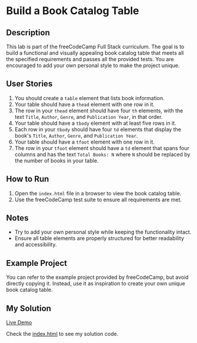 # Build a Book Catalog Table

## Description

This lab is part of the freeCodeCamp Full Stack curriculum. The goal is to build a functional and visually appealing book catalog table that meets all the specified requirements and passes all the provided tests. You are encouraged to add your own personal style to make the project unique.

## User Stories

1. You should create a `table` element that lists book information.
2. Your table should have a `thead` element with one row in it.
3. The row in your `thead` element should have four `th` elements, with the text `Title`, `Author`, `Genre`, and `Publication Year`, in that order.
4. Your table should have a `tbody` element with at least five rows in it.
5. Each row in your `tbody` should have four `td` elements that display the book's `Title`, `Author`, `Genre`, and `Publication Year`.
6. Your table should have a `tfoot` element with one row in it.
7. The row in your `tfoot` element should have a `td` element that spans four columns and has the text `Total Books: N` where `N` should be replaced by the number of books in your table.

## How to Run

1. Open the `index.html` file in a browser to view the book catalog table.
2. Use the freeCodeCamp test suite to ensure all requirements are met.

## Notes

- Try to add your own personal style while keeping the functionality intact.
- Ensure all table elements are properly structured for better readability and accessibility.

## Example Project

You can refer to the example project provided by freeCodeCamp, but avoid directly copying it. Instead, use it as inspiration to create your own unique book catalog table.

## My Solution

[Live Demo](https://mbahomaid.github.io/freeCodeCamp-labs/1-html/6-book-catalog/)

Check the [index.html](https://github.com/mbahomaid/freeCodeCamp-labs/blob/main/1-html/6-book-catalog/index.html) to see my solution code.
